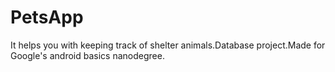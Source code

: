 # PetsApp
It helps you with keeping track of shelter animals.Database project.Made for Google's android basics nanodegree.
